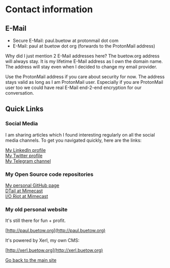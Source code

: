 # Contact information

## E-Mail

* Secure E-Mail: paul.buetow at protonmail dot com
* E-Mail: paul at buetow dot org (forwards to the ProtonMail address)

Why did I just mention 2 E-Mail addresses here? The buetow.org address will always stay. It is my lifetime E-Mail address as I own the domain name. The address will stay even when I decided to change my email provider.

Use the ProtonMail address if you care about security for now. The address stays valid as long as I am ProtonMail user. Especially if you are ProtonMail user too we could have real E-Mail end-2-end encryption for our conversation.

## Quick Links

### Social Media

I am sharing articles which I found interesting regularly on all the social media channels. To get you navigated quickly, here are the links:

[My LinkedIn profile](https://www.linkedin.com/in/paul-buetow-b4857270/)  
[My Twitter profile](https://twitter.com/snonux)  
[My Telegram channel](https://t.me/snonux)  

### My Open Source code repositories

[My personal GitHub page](https://github.com/snonux)  
[DTail at Mimecast](https://github.com/mimecast/dtail)  
[I/O Riot at Mimecast](https://github.com/mimecast/ioriot)  

### My old personal website

It's still there for fun + profit.

[http://paul.buetow.org](http://paul.buetow.org)  

It's powered by Xerl, my own CMS:

[http://xerl.buetow.org](http://xerl.buetow.org)  

[Go back to the main site](./)  
